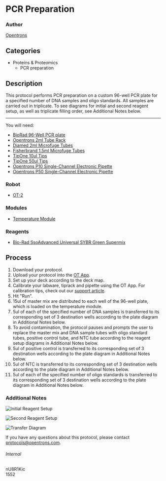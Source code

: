 # PCR Preparation

### Author
[Opentrons](http://www.opentrons.com/)

## Categories
* Proteins & Proteomics
    * PCR preparation

## Description
This protocol performs PCR preparation on a custom 96-well PCR plate for a specified number of DNA samples and oligo standards. All samples are carried out in triplicate. To see diagrams for initial and second reagent setup, as well as triplicate filling order, see Additional Notes below.

---

You will need:
* [BioRad 96-Well PCR plate](http://www.bio-rad.com/en-us/sku/mll9651-multiplate-96-well-pcr-plates-low-profile-unskirted-white?ID=MLL9651)
* [Opentrons 2ml Tube Rack](https://shop.opentrons.com/collections/opentrons-tips/products/tube-rack-set-1)
* [Diamed 2ml Microfuge Tubes](http://www.diamed.ca/microcentrifuge-tubes-15ml-microtubes-bulk-c-265_496_497.html)
* [Fisherbrand 1.5ml Microfuge Tubes](https://www.fishersci.com/shop/products/fisherbrand-low-retention-microcentrifuge-tubes-8/p-193936)
* [TipOne 10ul Tips](https://www.usascientific.com/tiponefiltertips.aspx)
* [TipOne 50ul Tips](https://www.usascientific.com/tiponefiltertips.aspx)
* [Opentrons P10 Single-Channel Electronic Pipette](https://shop.opentrons.com/collections/ot-2-pipettes/products/single-channel-electronic-pipette)
* [Opentrons P50 Single-Channel Electronic Pipette](https://shop.opentrons.com/collections/ot-2-pipettes/products/single-channel-electronic-pipette?variant=5984549077021)

### Robot
* [OT-2](https://opentrons.com/ot-2)

### Modules
* [Temperature Module](https://shop.opentrons.com/collections/hardware-modules/products/tempdeck)

### Reagents
* [Bio-Rad SsoAdvanced Universal SYBR Green Supermix](http://www.bio-rad.com/en-ca/product/ssoadvanced-universal-sybr-green-supermix?ID=MH5H1EE8Z)

## Process
1. Download your protocol.
2. Upload your protocol into the [OT App](https://opentrons.com/ot-app).
3. Set up your deck according to the deck map.
4. Calibrate your labware, tiprack and pipette using the OT App. For calibration tips, check out our [support article](https://support.opentrons.com/ot-2/getting-started-software-setup/deck-calibration).
5. Hit "Run".
6. 15ul of master mix are distributed to each well of the 96-well plate, which is loaded on the temperature module.
7. 5ul of each of the specified number of DNA samples is transferred to its corresponding set of 3 destination wells according to the plate diagram in Additional Notes below.
8. To avoid contamination, the protocol pauses and prompts the user to replace the master mix and DNA sample tubes with oligo standard tubes, positive control tube, and NTC tube according to the reagent setup diagrams in Additional Notes below.
9. 5ul of positive control is transferred to its corresponding set of 3 destination wells according to the plate diagram in Additional Notes below.
10. 5ul of NTC is transferred to its corresponding set of 3 destination wells according to the plate diagram in Additional Notes below.
11. 5ul of each of the specified number of oligo standards is transferred to its corresponding set of 3 destination wells according to the plate diagram in Additional Notes below.

### Additional Notes
![Initial Reagent Setup](https://s3.amazonaws.com/opentrons-protocol-library-website/custom-README-images/1552-contango-strategies-ltd/reagent_setup_1.png)

![Second Reagent Setup](https://s3.amazonaws.com/opentrons-protocol-library-website/custom-README-images/1552-contango-strategies-ltd/reagent_setup_2_.png)

![Transfer Diagram](https://s3.amazonaws.com/opentrons-protocol-library-website/custom-README-images/1552-contango-strategies-ltd/transfer_diagram.png)

If you have any questions about this protocol, please contact protocols@opentrons.com.

###### Internal
nU8R1Kic  
1552
